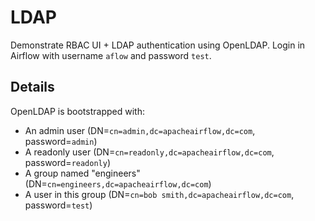 # LDAP

Demonstrate RBAC UI + LDAP authentication using OpenLDAP.
Login in Airflow with username `aflow` and password `test`.

## Details

OpenLDAP is bootstrapped with:

- An admin user (DN=`cn=admin,dc=apacheairflow,dc=com`, password=`admin`)
- A readonly user (DN=`cn=readonly,dc=apacheairflow,dc=com`, password=`readonly`)
- A group named "engineers" (DN=`cn=engineers,dc=apacheairflow,dc=com`)
- A user in this group (DN=`cn=bob smith,dc=apacheairflow,dc=com`, password=`test`)
